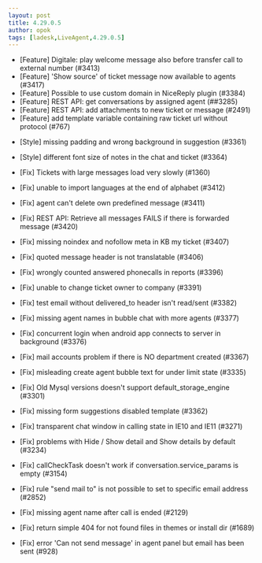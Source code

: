 ```yaml
---
layout: post
title: 4.29.0.5
author: opok
tags: [ladesk,LiveAgent,4.29.0.5]
---
```


- [Feature] Digitale: play welcome message also before transfer call to external number (#3413)
- [Feature] 'Show source' of ticket message now available to agents (#3417)
- [Feature] Possible to use custom domain in NiceReply plugin (#3384)
- [Feature] REST API: get conversations by assigned agent (##3285)
- [Feature] REST API: add attachments to new ticket or message (#2491)
- [Feature] add template variable containing raw ticket url without protocol (#767)

<!--more--> 

- [Style] missing padding and wrong background in suggestion (#3361)
- [Style] different font size of notes in the chat and ticket (#3364)

- [Fix] Tickets with large messages load very slowly (#1360)
- [Fix] unable to import languages at the end of alphabet (#3412)
- [Fix] agent can't delete own predefined message (#3411)
- [Fix] REST API: Retrieve all messages FAILS if there is forwarded message (#3420)
- [Fix] missing noindex and nofollow meta in KB my ticket (#3407)
- [Fix] quoted message header is not translatable (#3406)
- [Fix] wrongly counted answered phonecalls in reports (#3396)
- [Fix] unable to change ticket owner to company (#3391)
- [Fix] test email without delivered_to header isn't read/sent (#3382)
- [Fix] missing agent names in bubble chat with more agents (#3377)
- [Fix] concurrent login when android app connects to server in background (#3376)
- [Fix] mail accounts problem if there is NO department created (#3367)
- [Fix] misleading create agent bubble text for under limit state (#3335)
- [Fix] Old Mysql versions doesn't support default_storage_engine (#3301)
- [Fix] missing form suggestions disabled template (#3362)
- [Fix] transparent chat window in calling state in IE10 and IE11 (#3271)
- [Fix] problems with Hide / Show detail and Show details by default (#3234)
- [Fix] callCheckTask doesn't work if conversation.service_params is empty (#3154)
- [Fix] rule "send mail to" is not possible to set to specific email address (#2852)
- [Fix] missing agent name after call is ended (#2129)
- [Fix] return simple 404 for not found files in themes or install dir (#1689)
- [Fix] error 'Can not send message' in agent panel but email has been sent (#928)
 

